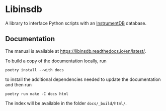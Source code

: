 # Libinsdb

A library to interface Python scripts with an [InstrumentDB](https://github.com/ziotom78/instrumentdb) database.

## Documentation

The manual is available at <https://libinsdb.readthedocs.io/en/latest/>.

To build a copy of the documentation locally, run

    poetry install --with docs

to install the additional dependencies needed to update the documentation and then run

    poetry run make -C docs html

The index will be available in the folder `docs/_build/html/`.

